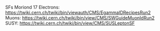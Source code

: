 SFs  Moriond 17
Electrons: https://twiki.cern.ch/twiki/bin/viewauth/CMS/EgammaIDRecipesRun2
Muons: https://twiki.cern.ch/twiki/bin/view/CMS/SWGuideMuonIdRun2 
SUSY: https://twiki.cern.ch/twiki/bin/view/CMS/SUSLeptonSF
